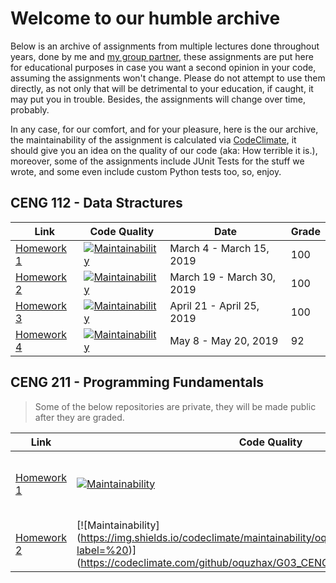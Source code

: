 # Welcome to our humble archive

Below is an archive of assignments from multiple lectures done throughout years, done by me and [my group partner](https://github.com/oquzhax), these assignments are put here for educational purposes in case you want a second opinion in your code, assuming the assignments won't change. Please do not attempt to use them directly, as not only that will be detrimental to your education, if caught, it may put you in trouble. Besides, the assignments will change over time, probably.

In any case, for our comfort, and for your pleasure, here is the our archive, the maintainability of the assignment is calculated via [CodeClimate](https://codeclimate.com), it should give you an idea on the quality of our code (aka: How terrible it is.), moreover, some of the assignments include JUnit Tests for the stuff we wrote, and some even include custom Python tests too, so, enjoy.

## CENG 112 - Data Stractures

Link | Code Quality | Date | Grade
-----|--------------|------ | -----
[Homework 1](https://github.com/ambertide/G10_CENG211_HW1) | [![Maintainability](https://img.shields.io/codeclimate/maintainability/ambertide/G10_CENG211_HW1?label=%20)](https://codeclimate.com/github/ambertide/G10_CENG211_HW1/maintainability) | March 4 - March 15, 2019 | 100
[Homework 2](https://github.com/ambertide/G10_CENG112_HW2) | [![Maintainability](https://img.shields.io/codeclimate/maintainability/ambertide/G10_CENG112_HW2?label=%20)](https://codeclimate.com/github/ambertide/G10_CENG112_HW2/maintainability) | March 19 - March 30, 2019 | 100
[Homework 3](https://github.com/oquzhax/G10_CENG112_HW3) | [![Maintainability](https://img.shields.io/codeclimate/maintainability/oquzhax/G10_CENG112_HW3?label=%20)](https://codeclimate.com/github/oquzhax/G10_CENG112_HW3/maintainability) | April 21 - April 25, 2019 | 100
[Homework 4](https://github.com/ambertide/G10_CENG112_HW4) | [![Maintainability](https://img.shields.io/codeclimate/maintainability/ambertide/G10_CENG112_HW4?label=%20)](https://codeclimate.com/github/ambertide/G10_CENG112_HW4/maintainability) | May 8 - May 20, 2019 | 92

## CENG 211 - Programming Fundamentals

> Some of the below repositories are private, they will be made public after they are graded.

Link | Code Quality | Date | Grade
-----|------------- |------ | -----
[Homework 1](https://github.com/ambertide/G03_CENG211_HW1) | [![Maintainability](https://img.shields.io/codeclimate/maintainability/ambertide/G03_CENG211_HW1?label=%20)](https://codeclimate.com/github/ambertide/G03_CENG211_HW1/maintainability) | October 16 - October 26, 2019 | 90
[Homework 2](https://github.com/oquzhax/G03_CENG211_HW2) | [![Maintainability] (https://img.shields.io/codeclimate/maintainability/oquzhax/G03_CENG211_HW2?label=%20)] (https://codeclimate.com/github/oquzhax/G03_CENG211_HW2/maintainability) | Nov 6 - Nov 17, 2019 | 82
